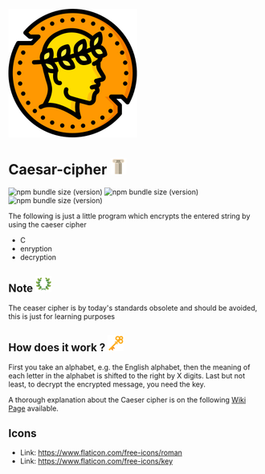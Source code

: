 ![Alt text](coin.png "Optional title")
# Caesar-cipher ![Alt text](greek-pillars.png "Optional title")

![npm bundle size (version)](https://img.shields.io/badge/version-0.0.1-red) ![npm bundle size (version)](https://img.shields.io/badge/language-c-red) ![npm bundle size (version)](https://img.shields.io/badge/cryptography-red)

The following is just a little program which encrypts the entered string by using the caeser cipher

* C
* enryption
* decryption

## Note ![Alt text](wreath.png "Optional title")
The ceaser cipher is by today's standards obsolete and should be avoided, this is just for learning purposes

## How does it work ? ![Alt text](key.png "Optional title")
First you take an alphabet, e.g. the English alphabet, then the meaning of each letter in the alphabet is shifted to the right by X digits.
Last but not least, to decrypt the encrypted message, you need the key.

A thorough explanation about the Caeser cipher is on the following  [Wiki Page](https://en.wikipedia.org/wiki/Caesar_cipher) available.

## Icons
* Link: https://www.flaticon.com/free-icons/roman
* Link: https://www.flaticon.com/free-icons/key

